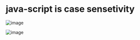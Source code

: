 # java-script is case sensetivity

![image](https://user-images.githubusercontent.com/44174633/183282445-93fccd10-5ec5-49ef-93d1-c6791a752ec8.png)

![image](https://user-images.githubusercontent.com/44174633/183282467-8cca0476-5e18-43b7-a899-e494b2a63074.png)

